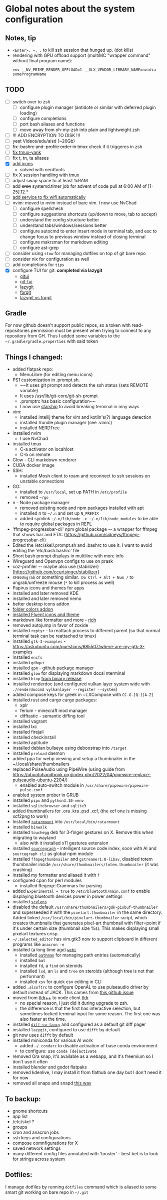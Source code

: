 # Global notes about the system configuration 

## Notes, tip

- `<Enter>, ~, .` to kill ssh session that hunged up. (dot kills)
- rendering with GPU offload support (multiMC "wrapper command" without final program name):  
  ```
  env __NV_PRIME_RENDER_OFFLOAD=1 __GLX_VENDOR_LIBRARY_NAME=nvidia someProgramName
  ```
## TODO


- [ ] switch over to zsh
    - [ ] configure plugin manager (antidote or similar with deferred plugin loading)
    - [ ] configure completions
    - [ ] port bash aliases and functions
    - [ ] move away from oh-my-zsh into plain and lightweight zsh 
- [ ] !!! ADD ENCRYPTION TO DISK !!!
- [ ] yeet Videos/edu/aisd (~20Gb)
- [ ] ~~fix .bashrc and .profile order in tmux~~ check if it triggeres in zsh
- [ ] [fix tmux-yank](https://www.rockyourcode.com/copy-and-paste-in-tmux/)
- [ ] fix t, tn, ta aliases
- [x] [add icons](https://github.com/sebastiencs/icons-in-terminal#bash-integration)
    - solved with nerdfonts
- [ ] fix X session handling with tmux
- [ ] adjust swap space to at least 1xRAM
- [ ] add ~~cron~~ systemd.timer job for advent of code pull at 6:00 AM of [1-25].12.*
- [ ] [add service to fix wifi automatically](https://bbs.archlinux.org/viewtopic.php?id=275914)
- [ ] nvim: moved to nvim instead of bare vim. I now use NvChad
    - [ ] configure spellcheck
    - [ ] configure suggestions shortcuts (up/down to move, tab to accept)
    - [ ] understand the config structure better
    - [ ] understand tabs/windows/sessions better
    - [ ] configure autocmd to enter insert mode in terminal tab, and esc to change focus to previous window instead of closing terminal
    - [ ] configure makrsman for markdown editing
    - [ ] configure ast-grep
- [ ] consider using `stow` for managing dotfiles on top of git bare repo
- [ ] consider nix for configuration as well
- [ ] add completions for `tips`
- [x] configure TUI for git: **completed via lazygit**
    - [gitui](https://github.com/extrawurst/gitui)
    - [git-tui](https://github.com/ArthurSonzogni/git-tui)
    - [lazygit](https://github.com/jesseduffield/lazygit)
    - [forgit](https://github.com/wfxr/forgit)
    - [lazygit vs forgit](https://blog.anishde.dev/forgit-and-lazygit-the-2-git-tools-to-supercharge-your-git-workflow) 

## Gradle

For now github doesn't support public repos, so a token with read-repositories permission must be present when trying to connect to any repository from GH. Thus I added some variables to the `~/.gradle/gradle.properties` with said token

## Things I changed:

- added flatpak repo:
    - MenuLibre (for editing menu icons)
- PS1 customization in .prompt.sh. 
    - ~~It uses git prompt and detects the ssh status (sets REMOTE variable)
    - It uses /usr/lib/git-core/git-sh-prompt
    - .promptrc has basic configuration~~
    - I now use [starship](https://starship.rs/guide/) to avoid breaking terminal in mny ways
- vim:
    - installed intellij theme for vim and kotlin's(?) language detection
    - installed Vundle plugin manager (see .vimrc)
    - installed NERDTree
- installed nvim
    - I use NvChad
- installed tmux
    - C-a activator on locahlost
    - C-b on remote
- Glow - CLI markdown renderer
- CUDA docker image
- SSH:
    - installed Mosh client to roam and reconnect to ssh sessions on unstable connections
- GO: 
    - installed to `/usr/local`, set up PATH in `/etc/profile`
    - removed `~/go`
- n - Node package manager
    - removed existing node and npm packages installed with apt
    - installed n to `~/.n` and set up `N_PREFIX`
    - added symlink `~/.n/lib/node -> ~/.n/lib/node_modules` to be able to require global packages in REPL
- 'ffmpeg-progressbar-cli' npm global package -- a wrapper for ffmpeg that shows bar and ETA: (https://github.com/sidneys/ffmpeg-progressbar-cli)
- Edited the /etc/skel/.prompt.sh and .bashrc to use it. I want to avoid editing the 'etc/bash.bashrc' file
- Short bash prompt displays in multiline with more info 
- Wireguard and Openvpn configs to use on prask
- coz-profiler -- maybe also use (stabilizer)[https://github.com/ccurtsinger/stabilizer]
- `XF86Ungrab` or something similar.` Do Ctrl + Alt + Num /` to ungrab/unfreeze mouse (`*` to kill process as well)
- Papirus icons and themes for apps
- installed and later removed KDE
- installed and later removed nemo
- better desktop icons addon
- [folder colors addon](http://foldercolor.tuxfamily.org/)
- [installed Fluent icons and theme](https://github.com/vinceliuice/Fluent-gtk-theme)
- markdown like formatter and more - [rich](https://github.com/Textualize/rich)
- removed autojump in favor of zoxide
- installed `reptyr` - to reattach process to different parent (so that normal terminal task can be reattached to tmux)
- installed `gtk-3-examples` - https://askubuntu.com/questions/685507/where-are-my-gtk-3-examples
- installed `encfs`
- installed `gdbgui`
- installed `gpm` - [github package manager](https://github.com/aerys/gpm)
- installed `glow` for displaying markdown docsi nterminal
- installed `btop` [from binary release](https://github.com/aristocratos/btop)
- installed renderdoc (and configured vulkan layer system wide with `./renderdoccmd vylkanlayer --register --system`)
- added compose keys for greek in ~/.XCompose with `CC-G-[Q-][A-Z]`
- installed rust and cargo
    cargo packages:
    - xplr
    - ferium - minecraft mod manager
    - difftastic - semantic diffing tool
- installed vagrant
- installed lxc
- installed firejail
- installed checkinstall
- installed aptitude
- installed debian bullseye using deboostrap into `/target`
- installed `preload` daemon
- added ppa for webp viewing and setup a thumbnailer in the ~/.local/share/thumbnailers
- replaced PulseAudio using PipeWire (using guide from <https://ubuntuhandbook.org/index.php/2022/04/pipewire-replace-pulseaudio-ubuntu-2204/>)
    - enabled auto-switch module in `/usr/share/pipewire/pipewire-pulse.conf` 
- enabled system prober in GRUB
- installed `pipx` and `python3.10-venv`
- installed `sqlitebrowser` and `sqlite3`
- added thumbnailers for .ora .kra .psd .xcf, (the xcf one is missing xcf2png to work)
- Installed [`ratarmount`](https://github.com/mxmlnkn/ratarmount#usage) into `/usr/local/bin/ratarmount`
- installed `binwalk`
- installed `touchegg` deb for 3-finger gestures on X. Remove this when migrating to wayland
  - also with it installed x11 gestures extension
- installed [`sourcegraph`](https://about.sourcegraph.com/) - intelligent source code index, soon with AI and `sourcegraph cli` as global npm module
- installed `ffmpegthumbnailer` and `gstreamer1.0-libav`, disabled totem thumbnailer inside `/usr/share/thumbnailers/totem.thumbnailer` (it was crashing)
- installed my formatter and aliased it with `f`
- configured cpan for perl modules
    - installed Regexp::Grammars for parsing
- added `Experimental = true` to `/etc/bluetooth/main.conf` to enable displaying bluetooth devices power in power settings
- installed [`scvlens`](https://github.com/YS-L/csvlens)
- disabled the default `/usr/share/thumbnailers/gdk-pixbuf-thumbnailer` and superseeded it with the `pixelart.thumbnailer` in the same directory. Added linked `/usr/local/bin/pixelart-thumbnailer` script, which creates thumbnails that generates pixel-art thumbnail with filter=point if it's under certain size (thumbnail size %s). This makes displaying small pixelart textures crisp.
- `~/.selected_editor` has vim.gtk3 now to support clipboard in different programs like `anacron -e`
- installed (a long time ago) [`webi`](https://webinstall.dev)
    - installed [`pathman`](https://webinstall.dev/pathman/) for managing path entries (automatically)
    - installed `bat`
    - installed `fd`, a `find` on steroids
    - installed `lsd`, an `ls` and `tree` on steroids (although tree is not that performant)
    - installed `xsv` for quick csv editing in CLI
- added `.alsoftrc` to configure OpenAL to use pulseaudio driver by default instead of JACK. This cames from [this github issue](https://github.com/henkelmax/sound-physics-remastered/issues/199)
- moved from [tldr++](https://github.com/isacikgoz/tldr) to node client [tldr](https://github.com/tldr-pages/tldr-node-client)
    - no special reason, I just did it during upgrade to zsh.
    - the difference is that the first has interactive selection, but sometimes locked terminal input for some reason. The first one was also faster at the time.
- installed [`diff-so-fancy`](https://github.com/so-fancy/diff-so-fancy) and configured as a default git diff pager 
- installed `lazygit`, configured to use `difft` by default
- git now uses `difft` by default
- installed miniconda for various AI work
    - added `~/.condarc` to disable activation of base conda environment
    - to configure: use `conda [de]activate`
- removed Ora snap, it's available as a webapp, and it's freemium so I don't use it often
- installed blender and godot flatpaks
- removed kdenlive, I may install it from flathub one day but I don't need it for now
- removed all snaps and snapd [this way](https://askubuntu.com/questions/1170688/how-to-completely-remove-snap-and-replace-with-flatpak/1384366#1384366)

## To backup:

- gnome shortcuts
- app list
- /etc/skel ?
- groups
- cron and anacron jobs
- ssh keys and configurations
- compose comnfigurations for X
- saved network settings
- many different config files annotated with 'tooster' - best bet is to look for strings across system

## Dotfiles:

I manage dotfiles by running `dotfiles` command which is aliased to some smart git working on bare repo in `~/.git`
